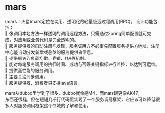 mars
====
(mars：火星)mars定位在实用、透明化的轻量级远过程调用(RPC)。
设计功能包括：<br>
  像调用本地方法一样透明的调用远程方法，只需通过Spring简单配置就可完成，对应用或业务代码是完全透明的。<br>
	服务提供者的自动注册与发现，服务调用方不必事先配置服务提供方地址，注册中心能自动分发新增或删除的服务提供者信息。<br>
	提供服务的负载均衡、容错、HA等机制。<br>
	能对每笔服务调用的执行时间、成功与否等关键指标进行监控，以达到可运维。<br>
	提供高性能的服务调用。<br>
	主要关注同步调用。<br>
	服务提供者、消费者只支持java语言。<br>

mars从dubbo里学到了很多，dubbo就像是M4，而mars跟更像AK47。<br>
东西还很糙，但在短短几千行代码里实现了一个服务调用框架，它应该可以降低很多人对服务调用框架这个领域的了解和使用。
